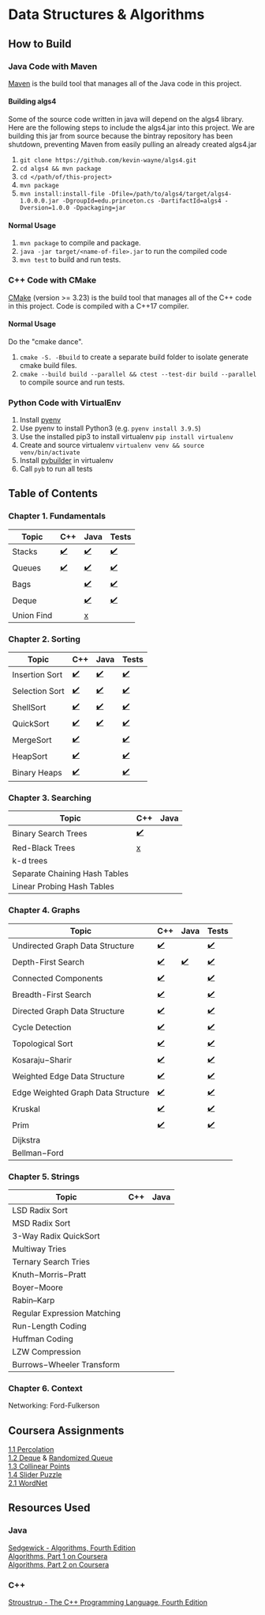 # Data Structures & Algorithms

## How to Build
### Java Code with Maven
[Maven](https://maven.apache.org/) is the build tool that manages all of the
Java code in this project. 

#### Building algs4 
Some of the source code written in java will depend on the algs4 library. Here
are the following steps to include the algs4.jar into this project. We are
building this jar from source because the bintray repository has been shutdown,
preventing Maven from easily pulling an already created algs4.jar

1. `git clone https://github.com/kevin-wayne/algs4.git`
2. `cd algs4 && mvn package`
3. `cd </path/of/this-project>`
4. `mvn package`
5. `mvn install:install-file -Dfile=/path/to/algs4/target/algs4-1.0.0.0.jar -DgroupId=edu.princeton.cs -DartifactId=algs4 -Dversion=1.0.0 -Dpackaging=jar`

#### Normal Usage
1. `mvn package` to compile and package. 
2. `java -jar target/<name-of-file>.jar` to run the compiled code 
3. `mvn test` to build and run tests.

### C++ Code with CMake
[CMake](https://cmake.org/) (version >= 3.23) is the build tool that manages all of the C++
code in this project. Code is compiled with a C++17 compiler.

#### Normal Usage
Do the "cmake dance". 
1. `cmake -S. -Bbuild` to create a separate build folder to isolate generate cmake build
files. 
2. `cmake --build build --parallel && ctest --test-dir build --parallel` to compile source and run tests.

### Python Code with VirtualEnv
1. Install [pyenv](https://github.com/pyenv/pyenv#installation) 
2. Use pyenv to install Python3 (e.g. `pyenv install 3.9.5`) 
3. Use the installed pip3 to install virtualenv `pip install virtualenv` 
4. Create and source virtualenv `virtualenv venv && source venv/bin/activate` 
5. Install [pybuilder](https://pybuilder.io/documentation/tutorial) in virtualenv 
6. Call `pyb` to run all tests

## Table of Contents
### Chapter 1. Fundamentals
| Topic | C++ | Java | Tests |
|-------|-----|------|-------|
| Stacks | [:heavy_check_mark:](https://github.com/anthonygraca/algorithms/blob/main/src/main/cpp/fundamentals/stack) | [:heavy_check_mark:](https://github.com/anthonygraca/algorithms/blob/main/src/main/java/io/anthonygraca/princeton/chapter1/stack) | [:heavy_check_mark:](https://github.com/anthonygraca/algorithms/tree/main/src/test/cpp/fundamentals/stack) |
| Queues | [:heavy_check_mark:](https://github.com/anthonygraca/algorithms/blob/main/src/main/cpp/fundamentals/queue) | [:heavy_check_mark:](https://github.com/anthonygraca/algorithms/blob/main/src/main/java/io/anthonygraca/princeton/chapter1/queue) | [:heavy_check_mark:](https://github.com/anthonygraca/algorithms/blob/main/src/test/cpp/fundamentals/queue/queue-test.cpp) |
| Bags   | | [:heavy_check_mark:](https://github.com/anthonygraca/algorithms/blob/main/src/main/java/io/anthonygraca/princeton/chapter1/bag) | [:heavy_check_mark:](https://github.com/anthonygraca/algorithms/tree/main/src/test/java/io/anthonygraca/princeton/chapter1/bag) |
| Deque  | | [:heavy_check_mark:](https://github.com/anthonygraca/algorithms/blob/main/src/main/java/io/anthonygraca/princeton/chapter1/deque/) | [:heavy_check_mark:](https://github.com/anthonygraca/algorithms/blob/main/src/test/java/io/anthonygraca/princeton/chapter1/deque/DequeTest.java) |
| Union Find | | [x](https://github.com/anthonygraca/algorithms/blob/main/src/main/java/io/anthonygraca/princeton/chapter1/UnionFind.java) |
### Chapter 2. Sorting
| Topic | C++ | Java | Tests |
|-------|-----|------|-------|
| Insertion Sort | [:heavy_check_mark:](https://github.com/anthonygraca/algorithms/blob/main/src/main/cpp/sorting/insertion/insertion-sort.h) | [:heavy_check_mark:](https://github.com/anthonygraca/algorithms/blob/main/src/main/java/io/anthonygraca/princeton/chapter2/Insertion.java) | [:heavy_check_mark:](https://github.com/anthonygraca/algorithms/blob/main/src/test/cpp/sorting/insertion/insertion-sort-test.cpp) |
| Selection Sort | [:heavy_check_mark:](https://github.com/anthonygraca/algorithms/blob/main/src/main/cpp/sorting/selection/selection-sort.h) | [:heavy_check_mark:](https://github.com/anthonygraca/algorithms/blob/main/src/main/java/io/anthonygraca/princeton/chapter2/Selection.java) | [:heavy_check_mark:](https://github.com/anthonygraca/algorithms/blob/main/src/test/cpp/sorting/selection/selection-sort-test.cpp) |
| ShellSort | [:heavy_check_mark:](https://github.com/anthonygraca/algorithms/blob/main/src/main/cpp/sorting/shellsort/shell-sort.h)| [:heavy_check_mark:](https://github.com/anthonygraca/algorithms/blob/main/src/main/java/io/anthonygraca/princeton/chapter2/Shell.java) | [:heavy_check_mark:](https://github.com/anthonygraca/algorithms/blob/main/src/test/cpp/sorting/shellsort/shell-sort-test.cpp) |
| QuickSort | [:heavy_check_mark:](https://github.com/anthonygraca/algorithms/blob/main/src/main/cpp/sorting/quicksort/quick-sort.h) | [:heavy_check_mark:](https://github.com/anthonygraca/algorithms/blob/main/src/main/java/io/anthonygraca/princeton/chapter2/Quick.java) | [:heavy_check_mark:](https://github.com/anthonygraca/algorithms/blob/main/src/test/cpp/sorting/quicksort/quick-sort-test.cpp) |
| MergeSort | [:heavy_check_mark:](https://github.com/anthonygraca/algorithms/blob/main/src/main/cpp/sorting/mergesort/merge-sort.h) || [:heavy_check_mark:](https://github.com/anthonygraca/algorithms/blob/main/src/main/java/io/anthonygraca/princeton/chapter2/Merge.java) | [:heavy_check_mark:](https://github.com/anthonygraca/algorithms/tree/main/src/test/cpp/sorting/mergesort) |
| HeapSort | [:heavy_check_mark:](https://github.com/anthonygraca/algorithms/blob/main/src/main/cpp/sorting/heapsort/heap-sort.h) |  | [:heavy_check_mark:](https://github.com/anthonygraca/algorithms/blob/main/src/test/cpp/sorting/heapsort/heap-sort-test.cpp) | 
| Binary Heaps | [:heavy_check_mark:](https://github.com/anthonygraca/algorithms/blob/main/src/main/cpp/sorting/binary-heap/binary-heap.h) |  | [:heavy_check_mark:](https://github.com/anthonygraca/algorithms/blob/main/src/test/cpp/sorting/binary-heap/binary-heap-test.cpp) |
### Chapter 3. Searching
| Topic | C++ | Java |
|-------|-----|------|
| Binary Search Trees | [:heavy_check_mark:](https://github.com/anthonygraca/algorithms/blob/main/src/main/cpp/searching/binary-search-tree/binary-search-tree.h) | | [:heavy_check_mark:](https://github.com/anthonygraca/algorithms/blob/main/src/test/cpp/searching/binary-search-tree/binary-search-tree-test.cpp) |
| Red-Black Trees | [x](https://github.com/anthonygraca/algorithms/blob/main/src/main/cpp/searching/red-black-tree/red-black-tree.h) | | [:heavy_check_mark:](https://github.com/anthonygraca/algorithms/blob/main/src/test/cpp/searching/red-black-tree/red-black-tree-test.cpp) |
| k-d trees | | |
| Separate Chaining Hash Tables | | |
| Linear Probing Hash Tables | | |
### Chapter 4. Graphs
| Topic | C++ | Java | Tests |
|-------|-----|------|-------|
| Undirected Graph Data Structure | [:heavy_check_mark:](https://github.com/anthonygraca/algorithms/blob/main/src/main/cpp/graph/graph.h) | | [:heavy_check_mark:](https://github.com/anthonygraca/algorithms/blob/main/src/test/cpp/graph/graph-test.cpp) |
| Depth-First Search | [:heavy_check_mark:](https://github.com/anthonygraca/algorithms/blob/main/src/main/cpp/graph/undirected/depth-first-search.h) | [:heavy_check_mark:](https://github.com/anthonygraca/algorithms/blob/main/src/main/java/io/anthonygraca/princeton/chapter4/WordNet/DeluxeBFS.java) | [:heavy_check_mark:](https://github.com/anthonygraca/algorithms/blob/main/src/test/cpp/graph/undirected/depth-first-search-test.cpp) |
| Connected Components | [:heavy_check_mark:](https://github.com/anthonygraca/algorithms/blob/main/src/main/cpp/graph/undirected/connected-components.h) | | [:heavy_check_mark:](https://github.com/anthonygraca/algorithms/blob/main/src/test/cpp/graph/undirected/connected-components-test.cpp) |
| Breadth-First Search | [:heavy_check_mark:](https://github.com/anthonygraca/algorithms/blob/main/src/main/cpp/graph/undirected/breadth-first-paths.h) | | [:heavy_check_mark:](https://github.com/anthonygraca/algorithms/blob/main/src/test/cpp/graph/undirected/breadth-first-paths-test.cpp) |
| Directed Graph Data Structure | [:heavy_check_mark:](https://github.com/anthonygraca/algorithms/blob/main/src/main/cpp/graph/digraph.h) | | [:heavy_check_mark:](https://github.com/anthonygraca/algorithms/blob/main/src/test/cpp/graph/digraph-test.cpp) |
| Cycle Detection | [:heavy_check_mark:](https://github.com/anthonygraca/algorithms/blob/main/src/main/cpp/graph/directed/cycle.h) | | [:heavy_check_mark:](https://github.com/anthonygraca/algorithms/blob/main/src/test/cpp/graph/directed/cycle-test.cpp) |
| Topological Sort | [:heavy_check_mark:](https://github.com/anthonygraca/algorithms/blob/main/src/main/cpp/graph/directed/topological-sort.h) | | [:heavy_check_mark:](https://github.com/anthonygraca/algorithms/blob/main/src/test/cpp/graph/directed/topological-sort-test.cpp) |
| Kosaraju−Sharir | [:heavy_check_mark:](https://github.com/anthonygraca/algorithms/blob/main/src/main/cpp/graph/directed/kosaraju-sharir.h) | | [:heavy_check_mark:](https://github.com/anthonygraca/algorithms/blob/main/src/test/cpp/graph/directed/kosaraju-sharir-test.cpp) |
| Weighted Edge Data Structure | [:heavy_check_mark:](https://github.com/anthonygraca/algorithms/blob/main/src/main/cpp/graph/undirected/minimum-spanning-tree/edge.h) | | [:heavy_check_mark:](https://github.com/anthonygraca/algorithms/blob/main/src/test/cpp/graph/undirected/minimum-spanning-tree/edge-weighted-graph-test.cc) |
| Edge Weighted Graph Data Structure | [:heavy_check_mark:](https://github.com/anthonygraca/algorithms/blob/main/src/main/cpp/graph/undirected/minimum-spanning-tree/edge-weighted-graph.h) | | [:heavy_check_mark:](https://github.com/anthonygraca/algorithms/blob/main/src/test/cpp/graph/undirected/minimum-spanning-tree/edge-weighted-graph-test.cc) |
| Kruskal | [:heavy_check_mark:](https://github.com/anthonygraca/algorithms/blob/main/src/main/cpp/graph/undirected/minimum-spanning-tree/kruskal-mst.h) | | [:heavy_check_mark:](https://github.com/anthonygraca/algorithms/blob/main/src/test/cpp/graph/undirected/minimum-spanning-tree/kruskal-mst-test.cc) |
| Prim | [:heavy_check_mark:](https://github.com/anthonygraca/algorithms/blob/main/src/main/cpp/graph/undirected/minimum-spanning-tree/lazy-prim.h) | | [:heavy_check_mark:](https://github.com/anthonygraca/algorithms/blob/main/src/test/cpp/graph/undirected/minimum-spanning-tree/lazy-prim-test.cc) |
| Dijkstra | | |
| Bellman−Ford | | |
### Chapter 5. Strings
| Topic | C++ | Java |
|-------|-----|------|
| LSD Radix Sort | | |
| MSD Radix Sort | | |
| 3-Way Radix QuickSort | | |
| Multiway Tries | | |
| Ternary Search Tries | | |
| Knuth−Morris−Pratt | | |
| Boyer−Moore | | |
| Rabin–Karp | | |
| Regular Expression Matching | | |
| Run-Length Coding | | |
| Huffman Coding | | |
| LZW Compression | | |
| Burrows−Wheeler Transform | | |
### Chapter 6. Context
Networking: Ford-Fulkerson

## Coursera Assignments
[1.1 Percolation](https://github.com/anthonygraca/algorithms/tree/main/src/main/java/io/anthonygraca/princeton/chapter1/percolation) \
[1.2 Deque](https://github.com/anthonygraca/algorithms/blob/main/src/main/java/io/anthonygraca/princeton/chapter1/deque/Deque.java) & [Randomized Queue](https://github.com/anthonygraca/algorithms/blob/main/src/main/java/io/anthonygraca/princeton/chapter1/randomized_queue/RandomizedQueue.java) \
[1.3 Collinear Points](https://github.com/anthonygraca/algorithms/blob/main/src/main/java/io/anthonygraca/princeton/chapter2/CollinearPoints/FastCollinearPoints.java) \
[1.4 Slider Puzzle](https://github.com/anthonygraca/algorithms/blob/main/src/main/java/io/anthonygraca/princeton/chapter2/EightPuzzle/) \
[2.1 WordNet](https://github.com/anthonygraca/algorithms/blob/main/src/main/java/io/anthonygraca/princeton/chapter4/WordNet/) 
## Resources Used
### Java
[Sedgewick - Algorithms, Fourth Edition](https://www.amazon.com/Algorithms-4th-Robert-Sedgewick/dp/032157351X) \
[Algorithms, Part 1 on Coursera](https://www.coursera.org/learn/algorithms-part1/home/info) \
[Algorithms, Part 2 on Coursera](https://www.coursera.org/learn/algorithms-part2/home/info)
### C++
[Stroustrup - The C++ Programming Language, Fourth Edition](https://www.amazon.com/C-Programming-Language-4th/dp/0321563840)
